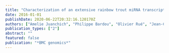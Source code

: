 ```yaml
---
title: "Characterization of an extensive rainbow trout miRNA transcriptome by next generation sequencing"
date: 2016-01-01
publishDate: 2020-06-22T20:32:16.120170Z
authors: ["Amelie Juanchich", "Philippe Bardou", "Olivier Rué", "Jean-Charles Gabillard", "Christine Gaspin", "Julien Bobe", "Yann Guiguen"]
publication_types: ["2"]
abstract: ""
featured: false
publication: "*BMC genomics*"
---
```


